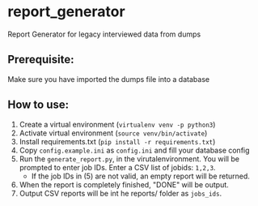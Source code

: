 # report_generator
Report Generator for legacy interviewed data from dumps

## Prerequisite:
Make sure you have imported the dumps file into a database

## How to use:
1. Create a virtual environment (`virtualenv venv -p python3`)
2. Activate virtual environment (`source venv/bin/activate`)
3. Install requirements.txt (`pip install -r requirements.txt`)
4. Copy `config.example.ini` as `config.ini` and fill your database config
5. Run the `generate_report.py`, in the virutalenvironment.  You will be prompted to enter job IDs. Enter a CSV list of jobids: `1,2,3`.
    * If the job IDs in (5) are not valid, an empty report will be returned.
6. When the report is completely finished, "DONE" will be output. 
7. Output CSV reports will be int he reports/ folder as `jobs_ids`.
